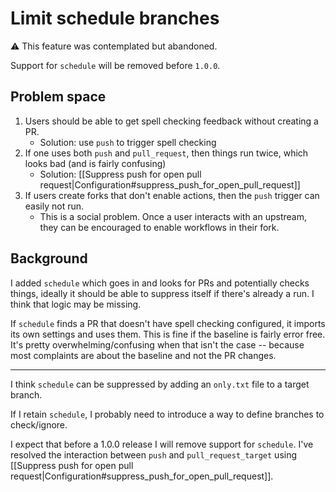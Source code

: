 # Limit schedule branches

⚠️ This feature was contemplated but abandoned.

Support for `schedule` will be removed before `1.0.0`.

## Problem space

1. Users should be able to get spell checking feedback without creating a PR.
   - Solution: use `push` to trigger spell checking
1. If one uses both `push` and `pull_request`, then things run twice, which looks bad (and is fairly confusing)
   - Solution: [[Suppress push for open pull request|Configuration#suppress_push_for_open_pull_request]]
1. If users create forks that don't enable actions, then the `push` trigger can easily not run.
   - This is a social problem. Once a user interacts with an upstream, they can be encouraged to enable workflows in their fork.

## Background

I added `schedule` which goes in and looks for PRs and potentially checks things, ideally it should be able to suppress itself if there's already a run. I think that logic may be missing.

If `schedule` finds a PR that doesn't have spell checking configured, it imports its own settings and uses them. This is fine if the baseline is fairly error free. It's pretty overwhelming/confusing when that isn't the case -- because most complaints are about the baseline and not the PR changes.

---

I think `schedule` can be suppressed by adding an `only.txt` file to a target branch.

If I retain `schedule`, I probably need to introduce a way to define branches to check/ignore.

I expect that before a 1.0.0 release I will remove support for `schedule`. I've resolved the interaction between `push` and `pull_request_target` using [[Suppress push for open pull request|Configuration#suppress_push_for_open_pull_request]].
